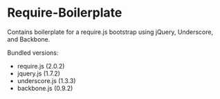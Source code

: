 # Require-Boilerplate

Contains boilerplate for a require.js bootstrap using jQuery, Underscore, and Backbone.

Bundled versions:
* require.js (2.0.2)
* jquery.js (1.7.2)
* underscore.js (1.3.3)
* backbone.js (0.9.2)



